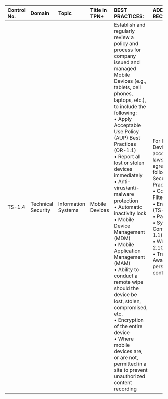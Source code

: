 | Control No. | Domain | Topic | Title in TPN+ | BEST PRACTICES: | ADDITIONAL RECOMMENDATIONS: |
| :--- | :--- | :--- | :--- | :--- | :--- |
| TS-1.4 | Technical Security | Information Systems | Mobile Devices | Establish and regularly review a policy and process for company issued and managed Mobile Devices (e.g., tablets, cell phones, laptops, etc.), to include the following:<br>• Apply Acceptable Use Policy (AUP) Best Practices (OR-1.1)<br>• Report all lost or stolen devices immediately<br>• Anti-virus/anti-malware protection <br>• Automatic inactivity lock<br>• Mobile Device Management (MDM)<br>• Mobile Application Management (MAM)<br>• Ability to conduct a remote wipe should the device be lost, stolen, compromised, etc.<br>• Encryption of the entire device<br>• Where mobile devices are, or are not, permitted in a site to prevent unauthorized content recording                                                           | For Bring Your Own Devices (BYOD), in accordance with local laws, regulations, and agreements, apply the following MPA Content Security Best Practices:<br>• Corporate Email Filtering (TS-1.9)<br>• Endpoint Protection (TS-1.3)<br>• Patching (TS-4.2)<br>• Systems Configuration (TS-1.1)<br>• Web Filtering (TS-2.10)<br>• Training & Awareness for key personnel who handle content (OR-3.3) |
